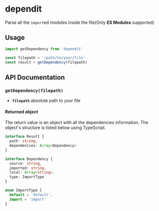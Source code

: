 # dependit

Parse all the `import`ed modules inside the file(Only **ES Modules** supported)

## Usage

```js
import getDependency from 'dependit'

const filepath = '/path/to/your/file'
const result = getDependency(filepath)
```

## API Documentation

### `getDependency(filepath)`

- **`filepath`** absolute path to your file

#### Returned object

The return value is an object with all the dependencies information. The object's structure is listed below using TypeScript.

```ts
interface Result {
  path: string,
  dependencies: Array<Dependency>
}

interface Dependency {
  source: string,
  imported: string,
  local: Array<string>,
  type: ImportType
}

enum ImportType {
  default = 'default',
  import = 'import'
}
```